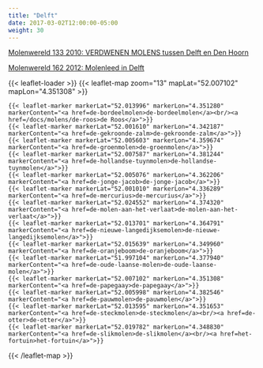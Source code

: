 ```yaml
---
title: "Delft"
date: 2017-03-02T12:00:00-05:00
weight: 30
---
```

[Molenwereld 133 2010: VERDWENEN MOLENS tussen Delft en Den Hoorn](https://www.molenwereld.com/wp-content/uploads/2016/11/Nr.-133-januari-2010.pdf)

[Molenwereld 162 2012: Molenleed in Delft](https://www.molenwereld.com/wp-content/uploads/2016/03/Nr.-162-September-2012.pdf)

{{< leaflet-loader >}}
{{< leaflet-map zoom="13" mapLat="52.007102" mapLon="4.351308" >}}

    {{< leaflet-marker markerLat="52.013996" markerLon="4.351280" markerContent="<a href=de-bordeelmolen>de-bordeelmolen</a><br/><a href=/docs/molens/de-roos>de Roos</a>">}}
    {{< leaflet-marker markerLat="52.001610" markerLon="4.342187" markerContent="<a href=de-gekroonde-zalm>de-gekroonde-zalm</a>">}}
    {{< leaflet-marker markerLat="52.005603" markerLon="4.359674" markerContent="<a href=de-groenmolen>de-groenmolen</a>">}}
    {{< leaflet-marker markerLat="52.007587" markerLon="4.381244" markerContent="<a href=de-hollandse-tuynmolen>de-hollandse-tuynmolen</a>">}}
    {{< leaflet-marker markerLat="52.005076" markerLon="4.362206" markerContent="<a href=de-jonge-jacob>de-jonge-jacob</a>">}}
    {{< leaflet-marker markerLat="52.001010" markerLon="4.336289" markerContent="<a href=de-mercurius>de-mercurius</a>">}}
    {{< leaflet-marker markerLat="52.024552" markerLon="4.374320" markerContent="<a href=de-molen-aan-het-verlaat>de-molen-aan-het-verlaat</a>">}}
    {{< leaflet-marker markerLat="52.013701" markerLon="4.364791" markerContent="<a href=de-nieuwe-langedijksemolen>de-nieuwe-langedijksemolen</a>">}}
    {{< leaflet-marker markerLat="52.015639" markerLon="4.349960" markerContent="<a href=de-oranjeboom>de-oranjeboom</a>">}}
    {{< leaflet-marker markerLat="51.997104" markerLon="4.377940" markerContent="<a href=de-oude-laanse-molen>de-oude-laanse-molen</a>">}}
    {{< leaflet-marker markerLat="52.007102" markerLon="4.351308" markerContent="<a href=de-papegaay>de-papegaay</a>">}}
    {{< leaflet-marker markerLat="52.005998" markerLon="4.382546" markerContent="<a href=de-pauwmolen>de-pauwmolen</a>">}}
    {{< leaflet-marker markerLat="52.013595" markerLon="4.351653" markerContent="<a href=de-steckmolen>de-steckmolen</a><br/><a href=de-otter>de-otter</a>">}}
    {{< leaflet-marker markerLat="52.019782" markerLon="4.348830" markerContent="<a href=de-slikmolen>de-slikmolen</a><br/><a href=het-fortuin>het-fortuin</a>">}}

{{< /leaflet-map >}}

